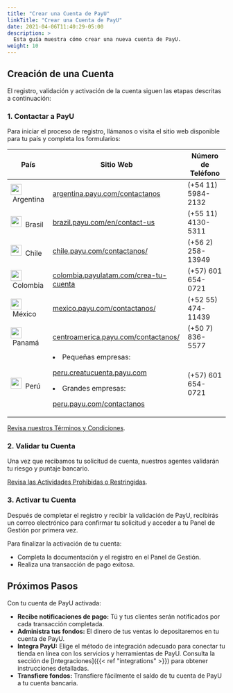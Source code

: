 ```yaml
---
title: "Crear una Cuenta de PayU"
linkTitle: "Crear una Cuenta de PayU"
date: 2021-04-06T11:40:29-05:00
description: >
  Esta guía muestra cómo crear una nueva cuenta de PayU.
weight: 10
---
```


## Creación de una Cuenta
El registro, validación y activación de la cuenta siguen las etapas descritas a continuación:

### 1. Contactar a PayU
Para iniciar el proceso de registro, llámanos o visita el sitio web disponible para tu país y completa los formularios:

| País | Sitio Web | Número de Teléfono |
|---|---|---|
| <img src="/assets/Argentina.png" width="25px"/> &nbsp;Argentina | <a href="https://argentina.payu.com/contactanos" target="_blank">argentina.payu.com/contactanos</a> | (+54 11) 5984-2132 |
| <img src="/assets/Brasil.png" width="25px"/> &nbsp;Brasil | <a href="https://brazil.payu.com/en/contact-us" target="_blank">brazil.payu.com/en/contact-us</a> | (+55 11) 4130-5311 |
| <img src="/assets/Chile.png" width="25px"/> &nbsp;Chile | <a href="https://chile.payu.com/contactanos/" target="_blank">chile.payu.com/contactanos/</a> | (+56 2) 258-13949 |
| <img src="/assets/Colombia.png" width="25px"/> &nbsp;Colombia | <a href="https://colombia.payulatam.com/crea-tu-cuenta" target="_blank">colombia.payulatam.com/crea-tu-cuenta</a> | (+57) 601 654-0721 |
| <img src="/assets/Mexico.png" width="25px"/> &nbsp;México | <a href="https://mexico.payu.com/contactanos" target="_blank">mexico.payu.com/contactanos/</a> | (+52 55) 474-11439 |
| <img src="/assets/Panama.png" width="25px"/> &nbsp;Panamá | <a href="https://centroamerica.payu.com/contactanos" target="_blank">centroamerica.payu.com/contactanos/</a> | (+50 7) 836-5577 |
| <img src="/assets/Peru.png" width="25px"/> &nbsp;Perú | <li> Pequeñas empresas: <p><a href="https://peru.creatucuenta.payu.com" target="_blank">peru.creatucuenta.payu.com</a> <li> Grandes empresas: <p><a href="https://peru.payu.com/contactanos" target="_blank">peru.payu.com/contactanos</a> | (+57) 601 654-0721 |

[Revisa nuestros Términos y Condiciones](https://legal.payulatam.com/ES/terminos_y_condiciones_comercios.html).

### 2. Validar tu Cuenta
Una vez que recibamos tu solicitud de cuenta, nuestros agentes validarán tu riesgo y puntaje bancario.

[Revisa las Actividades Prohibidas o Restringidas](https://legal.payulatam.com/ES/actividades_restringidas_y_prohibidas.pdf).

### 3. Activar tu Cuenta
Después de completar el registro y recibir la validación de PayU, recibirás un correo electrónico para confirmar tu solicitud y acceder a tu Panel de Gestión por primera vez.

Para finalizar la activación de tu cuenta:
* Completa la documentación y el registro en el Panel de Gestión.
* Realiza una transacción de pago exitosa.

## Próximos Pasos
Con tu cuenta de PayU activada:
* **Recibe notificaciones de pago:** Tú y tus clientes serán notificados por cada transacción completada.
* **Administra tus fondos:** El dinero de tus ventas lo depositaremos en tu cuenta de PayU.
* **Integra PayU:** Elige el método de integración adecuado para conectar tu tienda en línea con los servicios y herramientas de PayU. Consulta la sección de [Integraciones]({{< ref "integrations" >}}) para obtener instrucciones detalladas.
* **Transfiere fondos:** Transfiere fácilmente el saldo de tu cuenta de PayU a tu cuenta bancaria.
